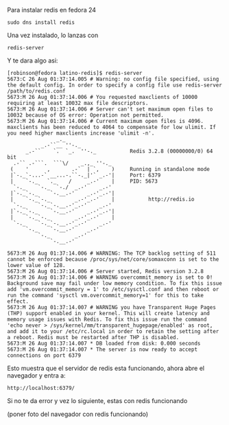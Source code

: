 Para instalar redis en fedora 24

```
sudo dns install redis
```

Una vez instalado, lo lanzas con

```
redis-server
```

Y te dara algo asi:

    [robinson@fedora latino-redis]$ redis-server
    5673:C 26 Aug 01:37:14.005 # Warning: no config file specified, using the default config. In order to specify a config file use redis-server /path/to/redis.conf
    5673:M 26 Aug 01:37:14.006 # You requested maxclients of 10000 requiring at least 10032 max file descriptors.
    5673:M 26 Aug 01:37:14.006 # Server can't set maximum open files to 10032 because of OS error: Operation not permitted.
    5673:M 26 Aug 01:37:14.006 # Current maximum open files is 4096. maxclients has been reduced to 4064 to compensate for low ulimit. If you need higher maxclients increase 'ulimit -n'.
                    _._                                                  
               _.-``__ ''-._                                             
          _.-``    `.  `_.  ''-._           Redis 3.2.8 (00000000/0) 64 bit
      .-`` .-```.  ```\/    _.,_ ''-._                                   
     (    '      ,       .-`  | `,    )     Running in standalone mode
     |`-._`-...-` __...-.``-._|'` _.-'|     Port: 6379
     |    `-._   `._    /     _.-'    |     PID: 5673
      `-._    `-._  `-./  _.-'    _.-'                                   
     |`-._`-._    `-.__.-'    _.-'_.-'|                                  
     |    `-._`-._        _.-'_.-'    |           http://redis.io        
      `-._    `-._`-.__.-'_.-'    _.-'                                   
     |`-._`-._    `-.__.-'    _.-'_.-'|                                  
     |    `-._`-._        _.-'_.-'    |                                  
      `-._    `-._`-.__.-'_.-'    _.-'                                   
          `-._    `-.__.-'    _.-'                                       
              `-._        _.-'                                           
                  `-.__.-'                                               

    5673:M 26 Aug 01:37:14.006 # WARNING: The TCP backlog setting of 511 cannot be enforced because /proc/sys/net/core/somaxconn is set to the lower value of 128.
    5673:M 26 Aug 01:37:14.006 # Server started, Redis version 3.2.8
    5673:M 26 Aug 01:37:14.006 # WARNING overcommit_memory is set to 0! Background save may fail under low memory condition. To fix this issue add 'vm.overcommit_memory = 1' to /etc/sysctl.conf and then reboot or run the command 'sysctl vm.overcommit_memory=1' for this to take effect.
    5673:M 26 Aug 01:37:14.007 # WARNING you have Transparent Huge Pages (THP) support enabled in your kernel. This will create latency and memory usage issues with Redis. To fix this issue run the command 'echo never > /sys/kernel/mm/transparent_hugepage/enabled' as root, and add it to your /etc/rc.local in order to retain the setting after a reboot. Redis must be restarted after THP is disabled.
    5673:M 26 Aug 01:37:14.007 * DB loaded from disk: 0.000 seconds
    5673:M 26 Aug 01:37:14.007 * The server is now ready to accept connections on port 6379

Esto muestra que el servidor de redis esta funcionando, ahora abre el navegador y entra a:

```
http://localhost:6379/
```

Si no te da error y vez lo siguiente, estas con redis funcionando

\(poner foto del navegador con redis funcionando\)


